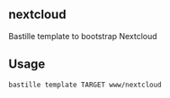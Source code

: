 ## nextcloud
Bastille template to bootstrap Nextcloud

## Usage
```shell
bastille template TARGET www/nextcloud
```
